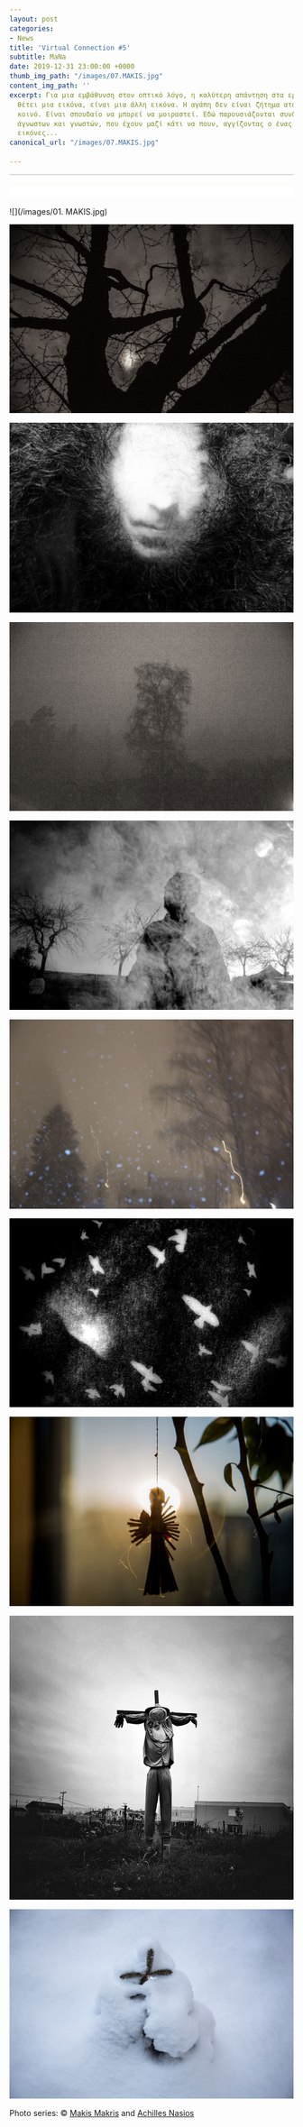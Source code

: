 ```yaml
---
layout: post
categories:
- News
title: 'Virtual Connection #5'
subtitle: MaNa
date: 2019-12-31 23:00:00 +0000
thumb_img_path: "/images/07.MAKIS.jpg"
content_img_path: ''
excerpt: Για μια εμβάθυνση στον οπτικό λόγο, η καλύτερη απάντηση στα ερωτήματα που
  θέτει μια εικόνα, είναι μια άλλη εικόνα. Η αγάπη δεν είναι ζήτημα ατομικό, αλλά
  κοινό. Είναι σπουδαίο να μπορεί να μοιραστεί. Εδώ παρουσιάζονται συνδέσεις φίλων,
  άγνωστων και γνωστών, που έχουν μαζί κάτι να πουν, αγγίζοντας ο ένας τον άλλον με
  εικόνες...
canonical_url: "/images/07.MAKIS.jpg"

---
```

![](/images/bwok-2.jpg)

![](/images/01. MAKIS.jpg)

![](/images/02.MAKIS_MG_5122-copy.jpg)

![](/images/03.MAKIS.jpg)

![](/images/04.MAKIS_MG_6445-copy.jpg)

![](/images/05.MAKIS.jpg)

![](/images/06.MAKIS_MG_1001.jpg)

![](/images/07.MAKIS.jpg)

![](/images/08.MAKIS_MG_0014.jpg)

![](/images/09.MAKIS.jpg)

![](/images/10.MAKIS.jpg)

Photo series: © <a href="https://https://www.facebook.com/makis.makris.54" target="blank">Makis Makris</a> and  <a href="\[https://anikon.org/"  target="blank">Achilles Nasios</a>